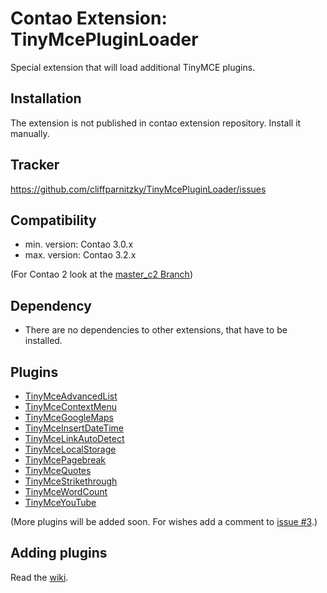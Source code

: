 Contao Extension: TinyMcePluginLoader
=====================================

Special extension that will load additional TinyMCE plugins.


Installation
------------

The extension is not published in contao extension repository.
Install it manually.


Tracker
-------

https://github.com/cliffparnitzky/TinyMcePluginLoader/issues


Compatibility
-------------

- min. version: Contao 3.0.x
- max. version: Contao 3.2.x

(For Contao 2 look at the [master_c2 Branch](https://github.com/cliffparnitzky/TinyMcePluginLoader/tree/master_c2))


Dependency
----------

- There are no dependencies to other extensions, that have to be installed.


Plugins
-------

- [TinyMceAdvancedList](https://github.com/cliffparnitzky/TinyMceAdvancedList)
- [TinyMceContextMenu](https://github.com/cliffparnitzky/TinyMceContextMenu)
- [TinyMceGoogleMaps](https://github.com/cliffparnitzky/TinyMceGoogleMaps)
- [TinyMceInsertDateTime](https://github.com/cliffparnitzky/TinyMceInsertDateTime)
- [TinyMceLinkAutoDetect](https://github.com/cliffparnitzky/TinyMceLinkAutoDetect)
- [TinyMceLocalStorage](https://github.com/cliffparnitzky/TinyMceLocalStorage)
- [TinyMcePagebreak](https://github.com/cliffparnitzky/TinyMcePagebreak)
- [TinyMceQuotes](https://github.com/cliffparnitzky/TinyMceQuotes)
- [TinyMceStrikethrough](https://github.com/cliffparnitzky/TinyMceStrikethrough)
- [TinyMceWordCount](https://github.com/cliffparnitzky/TinyMceWordCount)
- [TinyMceYouTube](https://github.com/cliffparnitzky/TinyMceYouTube)

(More plugins will be added soon. For wishes add a comment to [issue #3](https://github.com/cliffparnitzky/TinyMcePluginLoader/issues/3).)

Adding plugins
--------------

Read the [wiki](https://github.com/cliffparnitzky/TinyMcePluginLoader/wiki/Creating-a-new-plugin).
